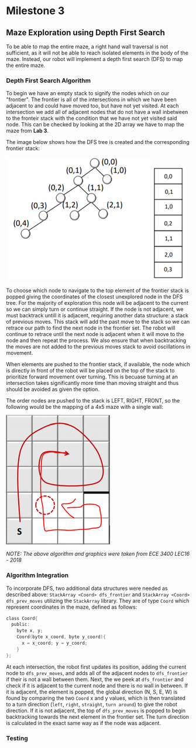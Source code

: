 # Milestone 3

## Maze Exploration using Depth First Search

To be able to map the entire maze, a right hand wall traversal is not sufficient, as it will not be able to reach isolated elements in the body of the maze. Instead, our robot will implement a depth first search (DFS) to map the entire maze.

### Depth First Search Algorithm
To begin we have an empty stack to signify the nodes which on our "frontier". The frontier is all of the intersections in which we have been adjacent to and could have moved too, but have not yet visited. At each intersection we add all of adjacent nodes that do not have a wall inbetween to the fronteir stack with the condition that we have not yet visited said node. This can be checked by looking at the 2D array we have to map the maze from **Lab 3**.

The image below shows how the DFS tree is created and the corresponding frontier stack:
  
   ![DFS Tree](https://raw.githubusercontent.com/Blue9/ece3400-team20/gh-pages/img/portfolio/DFS_tree.PNG "DFS Tree")
   ![DFS Frontier](https://raw.githubusercontent.com/Blue9/ece3400-team20/gh-pages/img/portfolio/DFS_frontier.PNG "DFS Frontier")


To choose which node to navigate to the top element of the frontier stack is popped giving the coordinates of the closest unexplored node in the DFS tree. For the majority of exploration this node will be adjacent to the current so we can simply turn or continue straight. If the node is not adjacent, we must backtrack untill it is adjacent, requiring another data structure: a stack of previous moves. This stack will add the past move to the stack so we can retrace our path to find the next node in the frontier set. The robot will continue to retrace until the next node is adjacent when it will move to the node and then repeat the process. We also ensure that when backtracking the moves are not added to the previous moves stack to avoid oscillations in movement.

When elements are pushed to the frontier stack, if available, the node which is directly in front of the robot will be placed on the top of the stack to prioritize forward movement over turning. This is becuase turning at an intersection takes significantly more time than moving straight and thus should be avoided as given the option.

The order nodes are pushed to the stack is LEFT, RIGHT, FRONT, so the following would be the mapping of a 4x5 maze with a single wall:

   ![DFS Map](https://raw.githubusercontent.com/Blue9/ece3400-team20/gh-pages/img/portfolio/DFS_search.PNG "DFS Map")
   
*NOTE: The above algorithm and graphics were taken from ECE 3400 LEC16 - 2018*

### Algorithm Integration
To incorporate DFS, two additional data structures were needed as described above: `StackArray <Coord> dfs_frontier` and `StackArray <Coord> dfs_prev_moves` utilizing the `StackArray` library. They are of type `Coord` which represent coordinates in the maze, defined as follows:
```C
class Coord{
  public:
    byte x, y;
    Coord(byte x_coord, byte y_coord){ 
      x = x_coord; y = y_coord;
    } 
};
```

At each intersection, the robot first updates its position, adding the current node to `dfs_prev_moves`, and adds all of the adjacent nodes to `dfs_frontier` if their is not a wall between them. Next, the we peek at `dfs_frontier` and check if it is adjacent to the current node and there is no wall in between. If it is adjacent, the element is popped, the global direction (N, S, E, W) is found by comparing the two `Coord` x and y values, which is then translated to a turn direction (`left`, `right`, `straight`, `turn around`) to give the robot direction. If it is not adjacent, the top of `dfs_prev_moves` is popped to begin backtracking towards the next element in the frontier set. The turn direction is calculated in the exact same way as if the node was adjacent.


### Testing
